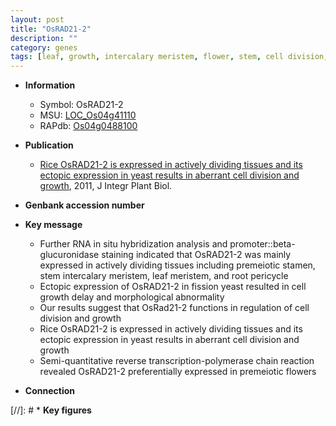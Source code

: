 ```yaml
---
layout: post
title: "OsRAD21-2"
description: ""
category: genes
tags: [leaf, growth, intercalary meristem, flower, stem, cell division, meiotic, root, meristem, stamen]
---
```


* **Information**  
    + Symbol: OsRAD21-2  
    + MSU: [LOC_Os04g41110](http://rice.plantbiology.msu.edu/cgi-bin/ORF_infopage.cgi?orf=LOC_Os04g41110)  
    + RAPdb: [Os04g0488100](http://rapdb.dna.affrc.go.jp/viewer/gbrowse_details/irgsp1?name=Os04g0488100)  

* **Publication**  
    + [Rice OsRAD21-2 is expressed in actively dividing tissues and its ectopic expression in yeast results in aberrant cell division and growth](http://www.ncbi.nlm.nih.gov/pubmed?term=Rice+OsRAD21-2+is+expressed+in+actively+dividing+tissues+and+its+ectopic+expression+in+yeast+results+in+aberrant+cell+division+and+growth%5BTitle%5D), 2011, J Integr Plant Biol.

* **Genbank accession number**  

* **Key message**  
    + Further RNA in situ hybridization analysis and promoter::beta-glucuronidase staining indicated that OsRAD21-2 was mainly expressed in actively dividing tissues including premeiotic stamen, stem intercalary meristem, leaf meristem, and root pericycle
    + Ectopic expression of OsRAD21-2 in fission yeast resulted in cell growth delay and morphological abnormality
    + Our results suggest that OsRad21-2 functions in regulation of cell division and growth
    + Rice OsRAD21-2 is expressed in actively dividing tissues and its ectopic expression in yeast results in aberrant cell division and growth
    + Semi-quantitative reverse transcription-polymerase chain reaction revealed OsRAD21-2 preferentially expressed in premeiotic flowers

* **Connection**  

[//]: # * **Key figures**  


